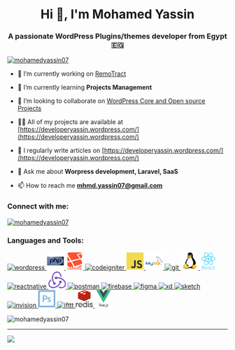 <h1 align="center">Hi 👋, I'm Mohamed Yassin</h1>
<h3 align="center">A passionate WordPress Plugins/themes developer from Egypt 🇪🇬</h3>

<p align="left"> <a href="https://twitter.com/mohamedyassin07" target="blank"><img
            src="https://img.shields.io/twitter/follow/mohamedyassin07?logo=twitter&style=for-the-badge"
            alt="mohamedyassin07" /></a> </p>

- 🔭 I’m currently working on [RemoTract](https://remotract.com/)

- 🌱 I’m currently learning **Projects Management**

- 👯 I’m looking to collaborate on [WordPress Core and Open source
Projects](https://make.wordpress.org/core/handbook/contribute/)

- 👨‍💻 All of my projects are available at
[https://developeryassin.wordpress.com/](https://developeryassin.wordpress.com/)

- 📝 I regularly write articles on [https://developeryassin.wordpress.com/](https://developeryassin.wordpress.com/)

- 💬 Ask me about **Worpress development, Laravel, SaaS**

- 📫 How to reach me **mhmd.yassin07@gmail.com**

<h3 align="left">Connect with me:</h3>
<p align="left">
    <a href="https://twitter.com/mohamedyassin07" target="blank"><img align="center"
            src="https://raw.githubusercontent.com/rahuldkjain/github-profile-readme-generator/master/src/images/icons/Social/twitter.svg"
            alt="mohamedyassin07" height="30" width="40" /></a>
</p>

<h3 align="left">Languages and Tools:</h3>
<p align="left">
    </a>
    <a <a href="https://wordpress.org" target="_blank" rel="noreferrer"> <img
            src="https://www.vectorlogo.zone/logos/wordpress/wordpress-ar21.svg"
            alt="wordpress" width="80" height="40" /> </a><a href="https://www.php.net" target="_blank" rel="noreferrer"> <img
            src="https://raw.githubusercontent.com/devicons/devicon/master/icons/php/php-original.svg" alt="php"
            width="40" height="40" /> </a><a href="https://laravel.com/" target="_blank" rel="noreferrer"> <img
            src="https://raw.githubusercontent.com/devicons/devicon/master/icons/laravel/laravel-plain-wordmark.svg"
            alt="laravel" width="40" height="40" /> </a><a href="https://codeigniter.com" target="_blank" rel="noreferrer"> <img
            src="https://cdn.worldvectorlogo.com/logos/codeigniter.svg" alt="codeigniter" width="40" height="40" /> </a><a href="https://developer.mozilla.org/en-US/docs/Web/JavaScript" target="_blank" rel="noreferrer"> <img
            src="https://raw.githubusercontent.com/devicons/devicon/master/icons/javascript/javascript-original.svg"
            alt="javascript" width="40" height="40" /> </a><a href="https://www.mysql.com/" target="_blank" rel="noreferrer"> <img
            src="https://raw.githubusercontent.com/devicons/devicon/master/icons/mysql/mysql-original-wordmark.svg"
            alt="mysql" width="40" height="40" /> </a><a href="https://git-scm.com/" target="_blank" rel="noreferrer"> <img
            src="https://www.vectorlogo.zone/logos/git-scm/git-scm-icon.svg" alt="git" width="40" height="40" /> </a><a href="https://www.linux.org/" target="_blank" rel="noreferrer"> <img
            src="https://raw.githubusercontent.com/devicons/devicon/master/icons/linux/linux-original.svg" alt="linux"
            width="40" height="40" /> </a><a href="https://reactjs.org/" target="_blank" rel="noreferrer">
        <img src="https://raw.githubusercontent.com/devicons/devicon/master/icons/react/react-original-wordmark.svg"
            alt="react" width="40" height="40" /> </a><a href="https://reactnative.dev/" target="_blank" rel="noreferrer"> <img
            src="https://reactnative.dev/img/header_logo.svg" alt="reactnative" width="40" height="40" /> </a><a href="https://redux.js.org" target="_blank" rel="noreferrer">
        <img src="https://raw.githubusercontent.com/devicons/devicon/master/icons/redux/redux-original.svg" alt="redux"
            width="40" height="40" /> </a><a href="https://postman.com" target="_blank" rel="noreferrer"> <img
            src="https://www.vectorlogo.zone/logos/getpostman/getpostman-icon.svg" alt="postman" width="40"
            height="40" /> </a><a href="https://firebase.google.com/" target="_blank" rel="noreferrer"> <img
            src="https://www.vectorlogo.zone/logos/firebase/firebase-icon.svg" alt="firebase" width="40" height="40" />
    </a><a href="https://www.figma.com/" target="_blank" rel="noreferrer"> <img
            src="https://www.vectorlogo.zone/logos/figma/figma-icon.svg" alt="figma" width="40" height="40" /> </a><a href="https://www.adobe.com/products/xd.html" target="_blank" rel="noreferrer"> <img
            src="https://cdn.worldvectorlogo.com/logos/adobe-xd.svg" alt="xd" width="40" height="40" /> </a><a href="https://www.sketch.com/" target="_blank" rel="noreferrer"> <img
        src="https://www.vectorlogo.zone/logos/sketchapp/sketchapp-icon.svg" alt="sketch" width="40" height="40" /></a><a href="https://www.invisionapp.com/" target="_blank" rel="noreferrer"> <img
        src="https://www.vectorlogo.zone/logos/invisionapp/invisionapp-icon.svg" alt="invision" width="40"
        height="40" /> </a><a href="https://www.photoshop.com/en" target="_blank" rel="noreferrer"> <img
        src="https://raw.githubusercontent.com/devicons/devicon/master/icons/photoshop/photoshop-line.svg"
        alt="photoshop" width="40" height="40" /> </a><a href="https://ifttt.com/" target="_blank" rel="noreferrer"> <img
        src="https://www.vectorlogo.zone/logos/ifttt/ifttt-ar21.svg" alt="ifttt" width="40" height="40" /> </a><a href="https://redis.io" target="_blank" rel="noreferrer"> <img
        src="https://raw.githubusercontent.com/devicons/devicon/master/icons/redis/redis-original-wordmark.svg"
        alt="redis" width="40" height="40" /> </a><a href="https://vuejs.org/" target="_blank" rel="noreferrer"> <img
        src="https://raw.githubusercontent.com/devicons/devicon/master/icons/vuejs/vuejs-original-wordmark.svg"
        alt="vuejs" width="40" height="40" /> </a>
<p><img align="center"
        src="https://github-readme-stats.vercel.app/api/top-langs?username=mohamedyassin07&show_icons=true&locale=en&layout=compact"
        alt="mohamedyassin07" /></p>
        
        
        


---
[![](https://visitcount.itsvg.in/api?id=mohamedyassin07&icon=0&color=0)](https://visitcount.itsvg.in)

